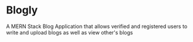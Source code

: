 # Blogly
A MERN Stack Blog Application that allows verified and registered users to write and upload blogs as well as view other's blogs
